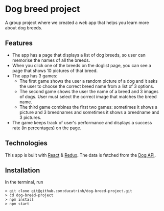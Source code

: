 # Dog breed project

A group project where we created a web app that helps you learn more about dog breeds.

## Features

- The app has a page that displays a list of dog breeds, so user can memorise the names of all the breeds.
- When you click one of the breeds on the doglist page, you can see a page that shows 10 pictures of that breed.
- The app has 3 games: 
  - The first game shows the user a random picture of a dog and it asks the user to choose the correct breed name from a list of 3 options. 
  - The second game shows the user the name of a breed and 3 images of dogs. User must select the correct image that matches the breed name.
  - The third game combines the first two games: sometimes it shows a picture and 3 breednames and sometimes it shows a breedname and 3 pictures.
- The game keeps track of user's performance and displays a success rate (in percentages) on the page.

## Technologies

This app is built with [React](https://reactjs.org) & [Redux](https://redux.js.org). The data is fetched from the [Dog API](https://dog.ceo/dog-api/documentation/).

## Installation

In the terminal, run

```
> git clone git@github.com:ducatrinh/dog-breed-project.git
> cd dog-breed-project
> npm install
> npm start
```

